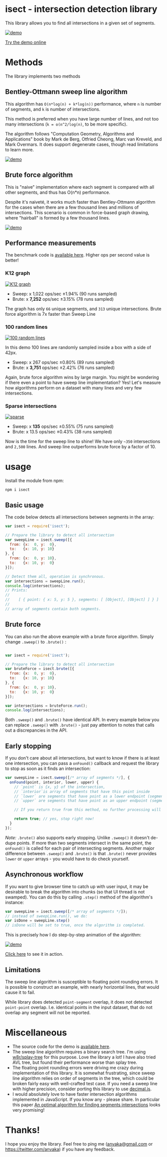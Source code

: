 # isect - intersection detection library

This library allows you to find all intersections in a given set of
segments. 

[![demo](https://i.imgur.com/XiQ45h7.gif)](https://anvaka.github.io/isect/)

[Try the demo online](https://anvaka.github.io/isect/)

# Methods

The library implements two methods

## Bentley-Ottmann sweep line algorithm

This algorithm has `O(n*log(n) + k*log(n))` performance, where `n` is number of
segments, and `k` is number of intersections.

This method is preferred when you have large number of lines, and not too many
intersections (`k = o(n^2/log(n)`, to be more specific). 

The algorithm follows "Computation Geometry, Algorithms and Applications" book
by Mark de Berg, Otfried Cheong, Marc van Kreveld, and Mark Overmars. It does support
degenerate cases, though read limitations to learn more.

[![demo](https://i.imgur.com/dQrGKTt.gif)](https://anvaka.github.io/isect/?isAsync=true&p0=12&p1=40&generator=complete&algorithm=sweep&stepsPerFrame=1)

## Brute force algorithm

This is "naive" implementation where each segment is compared with all other segments,
and thus has O(n*n) performance.

Despite it's naiveté, it works much faster than Bentley-Ottmann algorithm for the cases
when there are a few thousand lines and millions of intersections. This scenario is
common in force-based graph drawing, where "hairball" is formed by a few thousand lines.

[![demo](https://i.imgur.com/SUKRHt4.gif)](https://anvaka.github.io/isect/?isAsync=true&p0=12&p1=40&generator=complete&algorithm=brute&stepsPerFrame=1)

## Performance measurements

The benchmark code is [available here](https://github.com/anvaka/isect/blob/master/perf/index.js). Higher ops per second value is better!

### K12 graph

[![K12 graph](https://i.imgur.com/PTXwvd3m.png)](https://anvaka.github.io/isect/?isAsync=false&p0=12&p1=40&generator=complete&algorithm=brute&stepsPerFrame=1)

* Sweep: x 1,022 ops/sec ±1.94% (90 runs sampled)
* Brute: x **7,252** ops/sec ±3.15% (78 runs sampled)

The graph has only `66` unique segments, and `313` unique
intersections. Brute force algorithm is 7x faster than Sweep Line

### 100 random lines

[![100 random lines](https://i.imgur.com/ytOEsyNm.png)](https://anvaka.github.io/isect/?isAsync=false&p0=100&p1=40&generator=random&algorithm=brute&stepsPerFrame=1)

In this demo 100 lines are randomly sampled inside a box with a side of 42px.

* Sweep: x 267 ops/sec ±0.80% (89 runs sampled)
* Brute: x **3,751** ops/sec ±2.42% (76 runs sampled)

Again, brute force algorithm wins by large margin. You might be wondering if there
even a point to have sweep line implementation? Yes! Let's measure how algorithms
perform on a dataset with many lines and very few intersections. 

### Sparse intersections

[![sparse](https://i.imgur.com/ZkzZS9sm.png)](https://anvaka.github.io/isect/?isAsync=false&p0=50&p1=40&generator=sparse&algorithm=sweep&stepsPerFrame=1)

* Sweep: x **135** ops/sec ±0.55% (75 runs sampled)
* Brute: x 13.5 ops/sec ±0.43% (38 runs sampled)

Now is the time for the sweep line to shine! We have only `~350` intersections and `2,500`
lines. And sweep line outperforms brute force by a factor of 10.

# usage

Install the module from npm:

```
npm i isect
```

## Basic usage

The code below detects all intersections between segments in the array:

``` js
var isect = require('isect');

// Prepare the library to detect all intersection
var sweepLine = isect.sweep([{
  from: {x:  0, y:  0},
  to:   {x: 10, y: 10}
}, {
  from: {x:  0, y: 10},
  to:   {x: 10, y:  0}
}]);

// Detect them all, operation is synchronous. 
var intersections = sweepLine.run();
console.log(intersections);
// Prints:
// 
//    [ { point: { x: 5, y: 5 }, segments: [ [Object], [Object] ] } ]
// 
// array of segments contain both segments.
```

## Brute force

You can also run the above example with a brute force algorithm. Simply
change `.sweep()` to `.brute()` :

``` js

var isect = require('isect');

// Prepare the library to detect all intersection
var bruteForce = isect.brute([{
  from: {x:  0, y:  0},
  to:   {x: 10, y: 10}
}, {
  from: {x:  0, y: 10},
  to:   {x: 10, y:  0}
}]);

var intersections = bruteForce.run();
console.log(intersections);
```

Both `.sweep()` and `.brute()` have identical API. In every example below
you can replace `.sweep()` with `.brute()` - just pay attention to notes that calls out
a discrepancies in the API.

## Early stopping

If you don't care about all intersections, but want to know if there is
at least one intersection, you can pass a `onFound()` callback and request
the library to stop as soon as it finds an intersection:

``` js
var sweepLine = isect.sweep([/* array of segments */], {
  onFound(point, interior, lower, upper) {
    // `point` is {x, y} of the intersection,
    // `interior`is array of segments that have this point inside
    // `lower` are segments that have point as a lower endpoint (segment.to)
    // `upper` are segments that have point as an upper endpoint (segment.from)

    // If you return true from this method, no further processing will be done:

    return true; // yes, stop right now!
  }
});
```

*Note:* `.brute()` also supports early stopping. Unlike `.sweep()` it doesn't de-dupe 
points. If more than two segments intersect in the same point, the `onFound()` is called
for each pair of intersecting segments. Another major difference between `.sweep()` and `.brute()`
is that `.brute()` never provides `lower` or `upper` arrays - you would have to do check yourself.

## Asynchronous workflow

If you want to give browser time to catch up with user input, it may be desirable to break the
algorithm into chunks (so that UI thread is not swamped). You can do this by calling `.step()`
method of the algorithm's instance:


``` js
var sweepLine = isect.sweep([/* array of segments */]);
// instead of sweepLine.run(), we do:
var isDone = sweepLine.step()
// isDone will be set to true, once the algorithm is completed.
```

This is precisely how I do step-by-step animation of the algorithm:

[![demo](https://i.imgur.com/dQrGKTt.gif)](https://anvaka.github.io/isect/?isAsync=true&p0=12&p1=40&generator=complete&algorithm=sweep&stepsPerFrame=1)

[Click here](https://anvaka.github.io/isect/?isAsync=true&p0=12&p1=40&generator=complete&algorithm=sweep&stepsPerFrame=1) to see it in action. 

## Limitations

The sweep line algorithm is susceptible to floating point rounding errors. It is
possible to construct an example, with nearly horizontal lines, that would
cause it to fail.

While library does detected `point-segment` overlap, it does not detected `point-point`
overlap. I.e. identical points in the input dataset, that do not overlap any segment
will not be reported.

# Miscellaneous 

* The source code for the demo is [available here](https://github.com/anvaka/isect/tree/master/demo/interactive).
* The sweep line algorithm requires a binary search tree. I'm using [w8r/splay-tree](https://github.com/w8r/splay-tree) for this purpose. Love the library a lot!
I have also tried AVL tree, but found their performance worse than splay tree.
* The floating point rounding errors were driving me crazy during implementation of
this library. It is somewhat frustrating, since sweep line algorithm relies on order
of segments in the tree, which could be broken fairly easy with well-crafted test
case. If you need a sweep line with higher precision, consider porting this library to
use [decimal.js](https://github.com/MikeMcl/decimal.js-light).
* I would absolutely love to have faster intersection algorithms implemented in JavaScript.
If you know any - please share. In particular this paper [An optimal algorithm for finding segments intersections](http://club.pdmi.ras.ru/moodle/file.php/15/Materials/p211-balaban.pdf) looks very promising!


# Thanks!

I hope you enjoy the library. Feel free to ping me (anvaka@gmail.com or https://twitter.com/anvaka) if
you have any feedback.